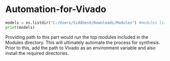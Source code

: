 # Automation-for-Vivado
```python
models = os.listdir("C:/Users/Siddhesh/Downloads/Modules") #modules list as array 
print(models)
```
Providing path to this part would run the top modules included in the Modules directory. This will ultimately automate the process for synthesis. Prior to this, add the path to Vivado as an environment variable and also install the required directories. 
